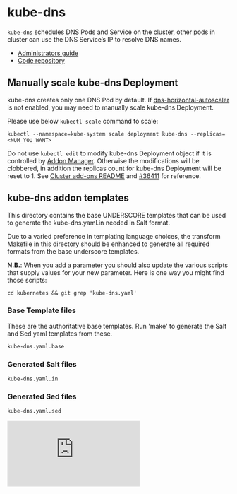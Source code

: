 # kube-dns

`kube-dns` schedules DNS Pods and Service on the cluster, other pods in cluster
can use the DNS Service’s IP to resolve DNS names.

* [Administrators guide](http://kubernetes.io/docs/admin/dns/)
* [Code repository](http://www.github.com/kubernetes/dns)

## Manually scale kube-dns Deployment

kube-dns creates only one DNS Pod by default. If
[dns-horizontal-autoscaler](../../dns-horizontal-autoscaler/)
is not enabled, you may need to manually scale kube-dns Deployment.

Please use below `kubectl scale` command to scale:
```
kubectl --namespace=kube-system scale deployment kube-dns --replicas=<NUM_YOU_WANT>
```

Do not use `kubectl edit` to modify kube-dns Deployment object if it is
controlled by [Addon Manager](../addon-manager/). Otherwise the modifications
will be clobbered, in addition the replicas count for kube-dns Deployment will
be reset to 1. See [Cluster add-ons README](../README.md) and
[#36411](https://github.com/kubernetes/kubernetes/issues/36411) for reference.

## kube-dns addon templates

This directory contains the base UNDERSCORE templates that can be used to
generate the kube-dns.yaml.in needed in Salt format.

Due to a varied preference in templating language choices, the transform
Makefile in this directory should be enhanced to generate all required formats
from the base underscore templates.

**N.B.**: When you add a parameter you should also update the various scripts
that supply values for your new parameter.  Here is one way you might find those
scripts:

```
cd kubernetes && git grep 'kube-dns.yaml'
```

### Base Template files

These are the authoritative base templates.
Run 'make' to generate the Salt and Sed yaml templates from these.

```
kube-dns.yaml.base
```

### Generated Salt files

```
kube-dns.yaml.in
```

### Generated Sed files

```
kube-dns.yaml.sed
```

[![Analytics](https://kubernetes-site.appspot.com/UA-36037335-10/GitHub/cluster/addons/dns/README.md?pixel)]()
